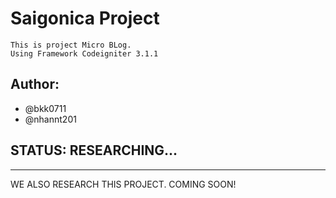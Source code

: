 
# Saigonica Project
`This is project Micro BLog.`  
`Using Framework Codeigniter 3.1.1`  
## Author:  
- @bkk0711  
- @nhannt201  
## STATUS:  RESEARCHING...
------  
WE ALSO RESEARCH THIS PROJECT. COMING SOON!
